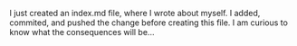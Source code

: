 I just created an index.md file, where I wrote about myself. I added, 
commited, and pushed the change before creating this file. I am curious to 
know what the consequences will be...
